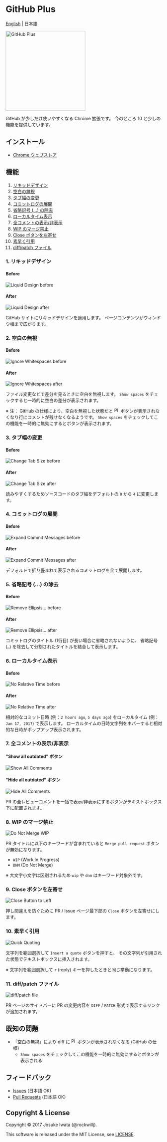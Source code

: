 # GitHub Plus

[English](README.md) | 日本語

<img src="image/icon512.png" alt="GitHub Plus" width="256"/>

GitHub が少しだけ使いやすくなる Chrome 拡張です。
今のところ 10 と少しの機能を提供しています。

## インストール

* [Chrome ウェブストア](https://chrome.google.com/webstore/detail/github-plus/lndphafdikhmpgopmchckooegfnifafm)

## 機能

1. [リキッドデザイン](#liquid_design)
2. [空白の無視](#ignore_whitespaces)
3. [タブ幅の変更](#change_tab_size)
4. [コミットログの展開](#expand_commit_messages)
5. [省略記号 (…) の除去](#remove_ellipsis)
6. [ローカルタイム表示](#no_relative_time)
7. [全コメントの表示/非表示](#show_hide_all_comments)
8. [WIP のマージ禁止](#do_not_merge_wip)
9. [Close ボタンを左寄せ](#close_button_to_left)
10. [素早く引用](#quick_quoting)
11. [diff/patch ファイル](#diff_patch_file)

### <a name="liquid_design"></a>1. リキッドデザイン

#### Before

![Liquid Design before](image/1_Liquid_Design_before.png)

#### After

![Liquid Design after](image/1_Liquid_Design_after.png)

GitHub サイトにリキッドデザインを適用します。
ページコンテンツがウィンドウ幅まで広がります。

### <a name="ignore_whitespaces"></a>2. 空白の無視

#### Before

![Ignore Whitespaces before](image/2_Ignore_Whitespaces_before.png)

#### After

![Ignore Whitespaces after](image/2_Ignore_Whitespaces_after.png)

ファイル変更などで差分を見るときに空白を無視します。
`Show spaces` をチェックすると一時的に空白の差分が表示されます。

※ 注： GitHub の仕様により、空白を無視した状態だと
<img src="image/octicon-plus.png" alt="Plus" width="16"/>
ボタンが表示されなくなり行にコメントが残せなくなるようです。
`Show spaces` をチェックしてこの機能を一時的に無効にするとボタンが表示されます。

### <a name="change_tab_size"></a>3. タブ幅の変更

#### Before

![Change Tab Size before](image/3_Change_Tab_Size_before.png)

#### After

![Change Tab Size after](image/3_Change_Tab_Size_after.png)

読みやすくするためソースコードのタブ幅をデフォルトの `8` から `4` に変更します。

### <a name="expand_commit_messages"></a>4. コミットログの展開

#### Before

![Expand Commit Messages before](image/4_Expand_Commit_Messages_before.png)

#### After

![Expand Commit Messages after](image/4_Expand_Commit_Messages_after.png)

デフォルトで折り畳まれて表示されるコミットログを全て展開します。

### <a name="remove_ellipsis"></a>5. 省略記号 (…) の除去

#### Before

![Remove Ellipsis… before](image/5_Remove_Ellipsis…_before.png)

#### After

![Remove Ellipsis… after](image/5_Remove_Ellipsis…_after.png)

コミットログのタイトル (1行目) が長い場合に省略されないように、
省略記号 (`…`) を除去して分割されたタイトルを結合して表示します。

### <a name="no_relative_time"></a>6. ローカルタイム表示

#### Before

![No Relative Time before](image/6_No_Relative_Time_before.png)

#### After

![No Relative Time after](image/6_No_Relative_Time_after.png)

相対的なコミット日時 (例：`2 hours ago`, `5 days ago`) をローカルタイム (例：`Jan 17, 2017`) で表示します。
ローカルタイムの日時文字列をホバーすると相対的な日時がポップアップ表示されます。

### <a name="show_hide_all_comments"></a>7. 全コメントの表示/非表示

#### "Show all outdated" ボタン

![Show All Comments](image/7_Show_All_Comments.png)

#### "Hide all outdated" ボタン

![Hide All Comments](image/7_Hide_All_Comments.png)

PR の全レビューコメントを一括で表示/非表示にするボタンがテキストボックス下に配置されます。

### <a name="do_not_merge_wip"></a>8. WIP のマージ禁止

![Do Not Merge WIP](image/8_Do_Not_Merge_WIP.png)

PR タイトルに以下のキーワードが含まれていると `Merge pull request` ボタンが無効になります。

* `WIP` (Work In Progress)
* `DNM` (Do Not Merge)

※ 大文字小文字は区別されるため `wip` や `dnm` はキーワード対象外です。

### <a name="close_button_to_left"></a>9. Close ボタンを左寄せ

![Close Button to Left](image/9_Close_Button_to_Left.png)

押し間違えを防ぐために PR / Issue ページ最下部の `Close` ボタンを左寄せにします。

### <a name="quick_quoting"></a>10. 素早く引用

![Quick Quoting](image/10_Quick_Quoting.png)

文字列を範囲選択して `Insert a quote` ボタンを押すと、
その文字列が引用された状態でテキストボックスに挿入されます。

※ 文字列を範囲選択して `r` (reply) キーを押したときと同じ挙動になります。

### <a name="diff_patch_file"></a>11. diff/patch ファイル

![diff/patch file](image/11_diff_patch_file.png)

PR ページのサイドバーに PR の変更内容を `DIFF` / `PATCH` 形式で表示するリンクが追加されます。

## 既知の問題

- 「空白の無視」により diff に <img src="image/octicon-plus.png" alt="Plus" width="16"/> ボタンが表示されなくなる (GitHub の仕様)
  - `Show spaces` をチェックしてこの機能を一時的に無効にするとボタンが表示される

## フィードバック

* [Issues](https://github.com/rockwillj/GitHub-Plus/issues) (日本語 OK)
* [Pull Requests](https://github.com/rockwillj/GitHub-Plus/pulls) (日本語 OK)

## Copyright & License

Copyright © 2017 Josuke Iwata (@rockwillj).

This software is released under the MIT License, see [LICENSE](LICENSE).
